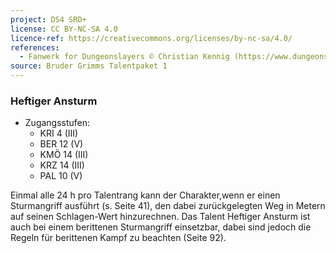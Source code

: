 ```yaml
---
project: DS4 SRD+
license: CC BY-NC-SA 4.0
licence-ref: https://creativecommons.org/licenses/by-nc-sa/4.0/
references: 
  - Fanwerk for Dungeonslayers © Christian Kennig (https://www.dungeonslayers.net/)
source: Bruder Grimms Talentpaket 1
---
```


### Heftiger Ansturm

- Zugangsstufen:
  - KRI 4 (III)
  - BER 12 (V)
  - KMÖ 14 (III)
  - KRZ 14 (III)
  - PAL 10 (V)

Einmal alle 24 h pro Talentrang kann der Charakter,wenn er einen Sturmangriff ausführt (s. Seite 41), den dabei zurückgelegten Weg in Metern auf seinen Schlagen-Wert hinzurechnen. Das Talent Heftiger Ansturm ist auch bei einem berittenen Sturmangriff einsetzbar, dabei sind jedoch die Regeln für berittenen Kampf zu beachten (Seite 92).

